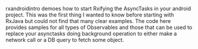 rxandroidintro demoes how to start Rxifying the AsyncTasks in your android project. This was the first thing 
I wanted to know before starting with RxJava but could not find  that many clear examples. The code here provides samples for all
types of Observables and those that can be used to replace your asynctasks doing background operation to either make a network call 
or a DB query to fetch some object.

